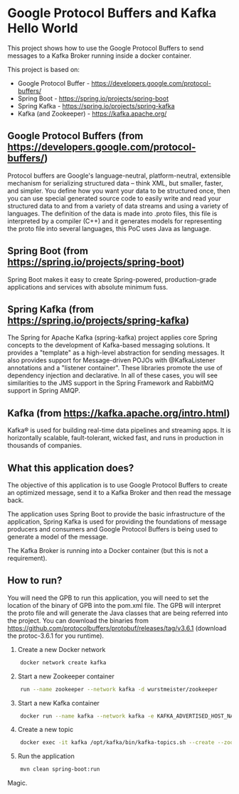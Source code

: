 # Google Protocol Buffers and Kafka Hello World

This project shows how to use the Google Protocol Buffers to send messages to a Kafka Broker running inside a docker container.

This project is based on:

* Google Protocol Buffer - https://developers.google.com/protocol-buffers/
* Spring Boot - https://spring.io/projects/spring-boot
* Spring Kafka - https://spring.io/projects/spring-kafka
* Kafka (and Zookeeper) - https://kafka.apache.org/


## Google Protocol Buffers (from https://developers.google.com/protocol-buffers/)

Protocol buffers are Google's language-neutral, platform-neutral, extensible mechanism for serializing structured data – think XML, but smaller, faster, and simpler. You define how you want your data to be structured once, then you can use special generated source code to easily write and read your structured data to and from a variety of data streams and using a variety of languages. The definition of the data is made into .proto files, this file is interpreted by a compiler (C++) and it generates models for representing the proto file into several languages, this PoC uses Java as language.

## Spring Boot (from https://spring.io/projects/spring-boot)

Spring Boot makes it easy to create Spring-powered, production-grade applications and services with absolute minimum fuss. 

## Spring Kafka (from https://spring.io/projects/spring-kafka)

The Spring for Apache Kafka (spring-kafka) project applies core Spring concepts to the development of Kafka-based messaging solutions. It provides a "template" as a high-level abstraction for sending messages. It also provides support for Message-driven POJOs with @KafkaListener annotations and a "listener container". These libraries promote the use of dependency injection and declarative. In all of these cases, you will see similarities to the JMS support in the Spring Framework and RabbitMQ support in Spring AMQP.

## Kafka (from https://kafka.apache.org/intro.html)

Kafka® is used for building real-time data pipelines and streaming apps. It is horizontally scalable, fault-tolerant, wicked fast, and runs in production in thousands of companies.

## What this application does?

The objective of this application is to use Google Protocol Buffers to create an optimized message, send it to a Kafka Broker and then read the message back.

The application uses Spring Boot to provide the basic infrastructure of the application, Spring Kafka is used for providing  the foundations of message producers and consumers and Google Protocol Buffers is being used to generate a model of the message.

The Kafka Broker is running into a Docker container (but this is not a requirement).

## How to run?

You will need the GPB to run this application, you will need to set the location of the binary of GPB into the pom.xml file. The GPB will interpret the proto file and will generate the Java classes that are being referred into the project. You can download the binaries from https://github.com/protocolbuffers/protobuf/releases/tag/v3.6.1 (download the protoc-3.6.1 for you runtime).

1) Create a new Docker network
```bash
	docker network create kafka
```
2) Start a new Zookeeper container
```bash
	run --name zookeeper --network kafka -d wurstmeister/zookeeper
```
3) Start a new Kafka container
```bash
	docker run --name kafka --network kafka -e KAFKA_ADVERTISED_HOST_NAME=127.0.0.1 -e KAFKA_ZOOKEEPER_CONNECT=zookeeper:2181 -p 9092:9092 -d wurstmeister/kafka
```
4) Create a new topic
```bash
	docker exec -it kafka /opt/kafka/bin/kafka-topics.sh --create --zookeeper zookeeper:2181 --replication-factor 1 --partitions 1 --topic gpb.t
```
5) Run the application
```bash
	mvn clean spring-boot:run
```
	
Magic.
